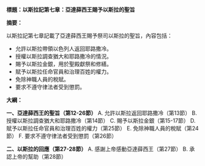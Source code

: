 **標題：以斯拉記第七章：亞達薛西王賜予以斯拉的聖旨**

**摘要：**

以斯拉記第七章記載了亞達薛西王賜予祭司以斯拉的聖旨，內容包括：

* 允許以斯拉帶領以色列人返回耶路撒冷。
* 授權以斯拉調查猶大和耶路撒冷的情況。
* 賜予以斯拉金銀，用於聖殿獻祭和修繕。
* 賦予以斯拉任命官員和治理百姓的權力。
* 免除神職人員的稅賦。
* 要求不遵守律法者受到懲罰。

**大綱：**

**一、亞達薛西王的聖旨（第12-26節）**
    A. 允許以斯拉返回耶路撒冷（第13節）
    B. 授權以斯拉調查猶大和耶路撒冷（第14節）
    C. 賜予以斯拉金銀（第15-17節）
    D. 賦予以斯拉任命官員和治理百姓的權力（第25節）
    E. 免除神職人員的稅賦（第24節）
    F. 要求不遵守律法者受到懲罰（第26節）

**二、以斯拉的回應（第27-28節）**
    A. 感謝上帝感動亞達薛西王（第27節）
    B. 承認上帝的幫助（第28節）